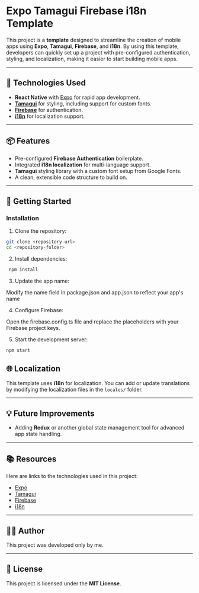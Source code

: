 # Expo Tamagui Firebase i18n Template  

This project is a **template** designed to streamline the creation of mobile apps using **Expo**, **Tamagui**, **Firebase**, and **i18n**. By using this template, developers can quickly set up a project with pre-configured authentication, styling, and localization, making it easier to start building mobile apps.  

---

## 🔧 Technologies Used  

- **React Native** with [Expo](https://expo.dev/) for rapid app development.  
- **[Tamagui](https://tamagui.dev/)** for styling, including support for custom fonts.  
- **[Firebase](https://firebase.google.com/)** for authentication.  
- **[i18n](https://www.i18next.com/)** for localization support.  

---

## 📦 Features  

- Pre-configured **Firebase Authentication** boilerplate.  
- Integrated **i18n localization** for multi-language support.  
- **Tamagui** styling library with a custom font setup from Google Fonts.  
- A clean, extensible code structure to build on.  

---

## 🚀 Getting Started  

### Installation  

1. Clone the repository:  
 ```bash
 git clone <repository-url>
 cd <repository-folder>
 ```
    
2. Install dependencies:
  ```bash
   npm install
   ```

3. Update the app name:

Modify the name field in package.json and app.json to reflect your app's name

4. Configure Firebase:

Open the firebase.config.ts file and replace the placeholders with your Firebase project keys.

5. Start the development server:

  ```bash
npm start
 ```

## 🌐 Localization
This template uses **i18n** for localization. You can add or update translations by modifying the localization files in the `locales/` folder.

---

## 💡 Future Improvements
- Adding **Redux** or another global state management tool for advanced app state handling.

---

## 📚 Resources
Here are links to the technologies used in this project:

- [Expo](https://expo.dev/)
- [Tamagui](https://tamagui.dev/)
- [Firebase](https://firebase.google.com/)
- [i18n](https://www.i18next.com/)

---

## 👨‍💻 Author
This project was developed only by me.

---

## 📄 License
This project is licensed under the **MIT License**.
